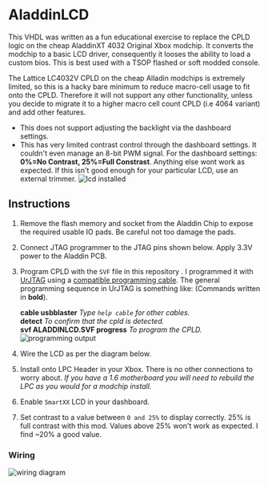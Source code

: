 
# AladdinLCD 

This VHDL was written as a fun educational exercise to replace the CPLD logic on the cheap AladdinXT 4032 Original Xbox modchip. It converts the modchip to a basic LCD driver, consequently it looses the ability to load a custom bios.
This is best used with a TSOP flashed or soft modded console.

The Lattice LC4032V CPLD on the cheap Alladin modchips is extremely limited, so this is a hacky bare minimum to reduce macro-cell usage to fit onto the CPLD. Therefore it will not support any other functionality, unless you decide to migrate it to a higher macro cell count CPLD (i.e 4064 variant) and add other features.

- This does not support adjusting the backlight via the dashboard settings.
- This has very limited contrast control through the dashboard settings. It couldn't even manage an 8-bit PWM signal.
For the dashboard settings: **0%=No Contrast, 25%=Full Constrast**. Anything else wont work as expected.
If this isn't good enough for your particular LCD, use an external trimmer.
![lcd installed](https://i.imgur.com/CkHGifg.jpg)

## Instructions
1. Remove the flash memory and socket from the Aladdin Chip to expose the required usable IO pads. Be careful not too damage the pads.
2. Connect JTAG programmer to the JTAG pins shown below. Apply 3.3V power to the Aladdin PCB. 
3. Program CPLD with the `SVF` file in this repository . I programmed it with [UrJTAG](http://urjtag.org/) using a [compatible programming cable](http://urjtag.org/book/_system_requirements.html#_supported_jtag_adapters_cables). The general programming sequence in UrJTAG is something like: (Commands written in **bold**).

    **cable usbblaster**  *Type `help cable` for other cables.*  
    **detect**  *To confirm that the cpld is detected.*  
    **svf ALADDINLCD.SVF progress** *To program the CPLD.*  
    ![programming output](https://i.imgur.com/hocVP1j.png)
4. Wire the LCD as per the diagram below.
5. Install onto LPC Header in your Xbox. There is no other connections to worry about. *If you have a 1.6 motherboard you will need to rebuild the LPC as you would for a modchip install.*
6. Enable `SmartXX` LCD in your dashboard.
7. Set contrast to a value between `0 and 25%` to display correctly. 25% is full contrast with this mod. Values above 25% won't work as expected. I find ~20% a good value.


### Wiring
![wiring diagram](https://i.imgur.com/yHu28u4.jpg)

